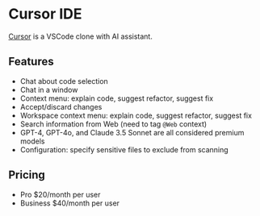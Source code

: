 # Cursor IDE

[Cursor](https://cursor.so/) is a VSCode clone with AI assistant.

## Features
- Chat about code selection
- Chat in a window
- Context menu: explain code, suggest refactor, suggest fix
- Accept/discard changes
- Workspace context menu: explain code, suggest refactor, suggest fix
- Search information from Web (need to tag `@Web` context)
- GPT-4, GPT-4o, and Claude 3.5 Sonnet are all considered premium models
- Configuration: specify sensitive files to exclude from scanning

## Pricing

- Pro $20/month per user 
- Business $40/month per user

